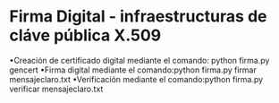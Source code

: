 # Firma Digital - infraestructuras de cláve pública X.509
•Creación de certificado digital mediante el comando: python firma.py gencert
•Firma digital mediante el comando:python firma.py firmar mensajeclaro.txt
•Verificación  mediante el comando:python firma.py verificar mensajeclaro.txt
 
